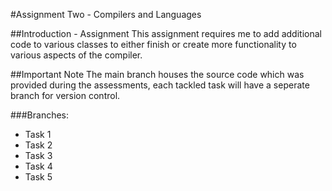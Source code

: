 #Assignment Two - Compilers and Languages

##Introduction - Assignment
This assignment requires me to add additional code to various classes to either finish or create more functionality to various aspects of the compiler.

##Important Note
The main branch houses the source code which was provided during the assessments, each tackled task will have a seperate branch for version control.

###Branches:
- Task 1
- Task 2
- Task 3
- Task 4
- Task 5